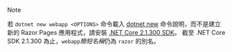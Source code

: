 > [!NOTE]
> 若 `dotnet new webapp <OPTIONS>` 命令載入 [dotnet new](/dotnet/core/tools/dotnet-new) 命令說明，而不是建立新的 Razor Pages 應用程式，請安裝 [.NET Core 2.1.300 SDK](https://www.microsoft.com/net/download/archives)。 截至 .NET Core SDK 2.1.300 為止，`webapp`*簡短名稱*仍為 `razor` 的別名。
